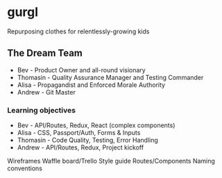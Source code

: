 # gurgl
Repurposing clothes for relentlessly-growing kids

## The Dream Team
- Bev - Product Owner and all-round visionary
- Thomasin - Quality Assurance Manager and Testing Commander
- Alisa - Propagandist and Enforced Morale Authority
- Andrew - Git Master

### Learning objectives
- Bev - API/Routes, Redux, React (complex components)
- Alisa - CSS, Passport/Auth, Forms & Inputs
- Thomasin - Code Quality, Testing, Error Handling
- Andrew - API/Routes, Redux, Project kickoff

Wireframes
Waffle board/Trello
Style guide
Routes/Components
Naming conventions


